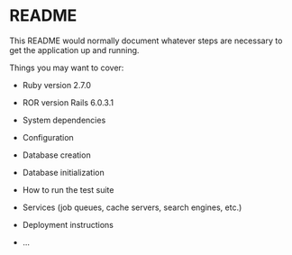 # README

This README would normally document whatever steps are necessary to get the
application up and running.

Things you may want to cover:

* Ruby version
2.7.0
* ROR version
Rails 6.0.3.1
* System dependencies

* Configuration

* Database creation

* Database initialization

* How to run the test suite

* Services (job queues, cache servers, search engines, etc.)

* Deployment instructions

* ...
